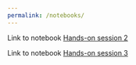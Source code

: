 ```yaml
---
permalink: /notebooks/
---
```


Link to notebook [Hands-on session 2](https://dhbenelux2019-alexandria.github.io/workshop/notebooks/handson2.html)

Link to notebook [Hands-on session 3](https://dhbenelux2019-alexandria.github.io/workshop/notebooks/handson3.html)